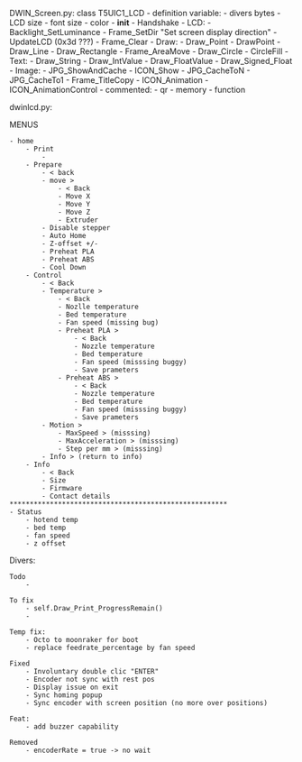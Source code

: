 DWIN_Screen.py:
    class T5UIC1_LCD
        - definition variable:
            - divers bytes
            - LCD size
            - font size
            - color
        - __init__
        - Handshake
        - LCD:
            - Backlight_SetLuminance
            - Frame_SetDir "Set screen display direction"
            - UpdateLCD (0x3d ???)
            - Frame_Clear
        - Draw:
            - Draw_Point
            - DrawPoint
            - Draw_Line
            - Draw_Rectangle
            - Frame_AreaMove
            - Draw_Circle
            - CircleFill
        - Text:
            - Draw_String
            - Draw_IntValue
            - Draw_FloatValue
            - Draw_Signed_Float
        - Image:
            - JPG_ShowAndCache
            - ICON_Show
            - JPG_CacheToN
            - JPG_CacheTo1
            - Frame_TitleCopy
            - ICON_Animation
            - ICON_AnimationControl
        - commented:
            - qr
            - memory
            - function

dwinlcd.py:





MENUS

    - home
        - Print
            -
        - Prepare
            - < back
            - move >
                - < Back
                - Move X
                - Move Y
                - Move Z
                - Extruder
            - Disable stepper
            - Auto Home
            - Z-offset +/-
            - Preheat PLA
            - Preheat ABS
            - Cool Down
        - Control
            - < Back
            - Temperature >
                - < Back
                - Nozlle temperature
                - Bed temperature
                - Fan speed (missing bug)
                - Preheat PLA >
                    - < Back
                    - Nozzle temperature
                    - Bed temperature
                    - Fan speed (misssing buggy)
                    - Save prameters
                - Preheat ABS >
                    - < Back
                    - Nozzle temperature
                    - Bed temperature
                    - Fan speed (misssing buggy)
                    - Save prameters
            - Motion >
                - MaxSpeed > (misssing)
                - MaxAcceleration > (misssing)
                - Step per mm > (misssing)
            - Info > (return to info)
        - Info
            - < Back
            - Size
            - Firmware
            - Contact details
    ******************************************************
    - Status
        - hotend temp
        - bed temp
        - fan speed
        - z offset





Divers:

    Todo
        -

    To fix
        - self.Draw_Print_ProgressRemain()
        - 

    Temp fix:
        - Octo to moonraker for boot
        - replace feedrate_percentage by fan speed

    Fixed
        - Involuntary double clic "ENTER"
        - Encoder not sync with rest pos
        - Display issue on exit
        - Sync homing popup
        - Sync encoder with screen position (no more over positions)

    Feat:
        - add buzzer capability
    
    Removed
        - encoderRate = true -> no wait


